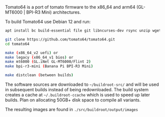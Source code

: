 Tomato64 is a port of tomato firmware to the x86_64 and arm64 (GL-MT6000 | BPI-R3 Mini) architectures.

To build Tomato64 use Debian 12 and run:
```sh
apt install bc build-essential file git libncurses-dev rsync unzip wget

git clone https://github.com/tomato64/tomato64.git
cd tomato64

make (x86_64_v2 uefi) or
make legacy (x86_64_v1 bios) or
make mt6000 (GL.iNet GL-MT6000/Flint 2)
make bpi-r3-mini (Banana Pi BPI-R3 Mini)

make distclean (between builds)
```

The software sources are downloaded to `~/buildroot-src/` and will be used in subsequent builds instead of being redownloaded. The build system creates a cache at `~/.buildroot-ccache` which is used to speed up later builds. Plan on allocating 50GB+ disk space to compile all variants.

The resulting images are found in `./src/buildroot/output/images`
